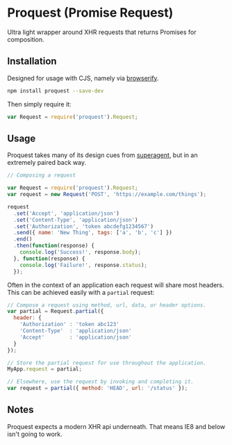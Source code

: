 # Proquest (Promise Request)

Ultra light wrapper around XHR requests that returns Promises for composition.

## Installation

Designed for usage with CJS, namely via [browserify](browserify).

```bash
npm install proquest --save-dev
```

Then simply require it:

```javascript
var Request = require('proquest').Request;
```

## Usage

Proquest takes many of its design cues from [superagent](superagent), but in an
extremely paired back way.

```javascript
// Composing a request

var Request = require('proquest').Request;
var request = new Request('POST', 'https://example.com/things');

request
  .set('Accept', 'application/json')
  .set('Content-Type', 'application/json')
  .set('Authorization', 'token abcdefg1234567')
  .send({ name: 'New Thing', tags: ['a', 'b', 'c'] })
  .end()
  .then(function(response) {
    console.log('Success!', response.body);
  }, function(response) {
    console.log('Failure!', response.status);
  });
```

Often in the context of an application each request will share most headers.
This can be achieved easily with a `partial` request:

```javascript
// Compose a request using method, url, data, or header options.
var partial = Request.partial({
  header: {
    'Authorization' : 'token abc123'
    'Content-Type'  : 'application/json'
    'Accept'        : 'application/json'
  }
});

// Store the partial request for use throughout the application.
MyApp.request = partial;

// Elsewhere, use the request by invoking and completing it.
var request = partial({ method: 'HEAD', url: '/status' });
```

## Notes

Proquest expects a modern XHR api underneath. That means IE8 and below isn't
going to work.

[browserify]: http://browserify.org/
[superagent]: http://visionmedia.github.io/superagent/
